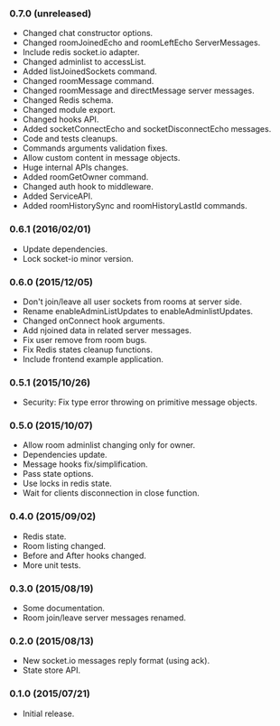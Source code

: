 
### 0.7.0 (unreleased)

- Changed chat constructor options.
- Changed roomJoinedEcho and roomLeftEcho ServerMessages.
- Include redis socket.io adapter.
- Changed adminlist to accessList.
- Added listJoinedSockets command.
- Changed roomMessage command.
- Changed roomMessage and directMessage server messages.
- Changed Redis schema.
- Changed module export.
- Changed hooks API.
- Added socketConnectEcho and socketDisconnectEcho messages.
- Code and tests cleanups.
- Commands arguments validation fixes.
- Allow custom content in message objects.
- Huge internal APIs changes.
- Added roomGetOwner command.
- Changed auth hook to middleware.
- Added ServiceAPI.
- Added roomHistorySync and roomHistoryLastId commands.

### 0.6.1 (2016/02/01)

- Update dependencies.
- Lock socket-io minor version.

### 0.6.0 (2015/12/05)

- Don't join/leave all user sockets from rooms at server side.
- Rename enableAdminListUpdates to enableAdminlistUpdates.
- Changed onConnect hook arguments.
- Add njoined data in related server messages.
- Fix user remove from room bugs.
- Fix Redis states cleanup functions.
- Include frontend example application.

### 0.5.1 (2015/10/26)

- Security: Fix type error throwing on primitive message objects.

### 0.5.0 (2015/10/07)

- Allow room adminlist changing only for owner.
- Dependencies update.
- Message hooks fix/simplification.
- Pass state options.
- Use locks in redis state.
- Wait for clients disconnection in close function.

### 0.4.0 (2015/09/02)

- Redis state.
- Room listing changed.
- Before and After hooks changed.
- More unit tests.

### 0.3.0 (2015/08/19)

- Some documentation.
- Room join/leave server messages renamed.

### 0.2.0 (2015/08/13)

- New socket.io messages reply format (using ack).
- State store API.

### 0.1.0 (2015/07/21)

- Initial release.
